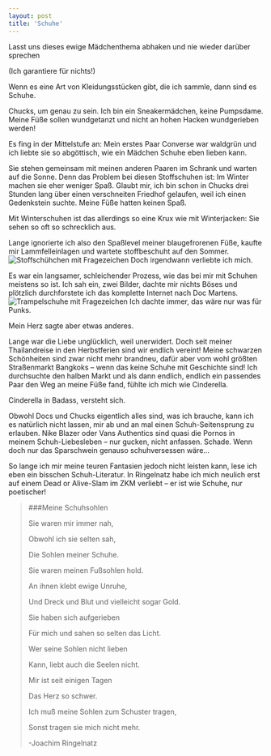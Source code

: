 ```yaml
---
layout: post
title: 'Schuhe'
---
```



Lasst uns dieses ewige Mädchenthema abhaken und nie wieder darüber sprechen

(Ich garantiere für nichts!)


Wenn es eine Art von Kleidungsstücken gibt, die ich sammle, dann sind es Schuhe.

Chucks, um genau zu sein. Ich bin ein Sneakermädchen, keine Pumpsdame. Meine Füße sollen wundgetanzt und nicht an hohen Hacken wundgerieben werden!

Es fing in der Mittelstufe an: Mein erstes Paar Converse war waldgrün und ich liebte sie so abgöttisch, wie ein Mädchen Schuhe eben lieben kann. 

Sie stehen gemeinsam mit meinen anderen Paaren im Schrank und warten auf die Sonne. Denn das Problem bei diesen Stoffschuhen ist: Im Winter machen sie eher weniger Spaß. Glaubt mir, ich bin schon in Chucks drei Stunden lang über einen verschneiten Friedhof gelaufen, weil ich einen Gedenkstein suchte. Meine Füße hatten keinen Spaß. 


Mit Winterschuhen ist das allerdings so eine Krux wie mit Winterjacken: Sie sehen so oft so schrecklich aus. 

Lange ignorierte ich also den Spaßlevel meiner blaugefrorenen Füße, kaufte mir Lammfelleinlagen und wartete stoffbeschuht auf den Sommer.
![Stoffschühchen mit Fragezeichen](http://farm8.staticflickr.com/7392/11271840223_7acdbc76b2_c.jpg "Converse")
Doch irgendwann verliebte ich mich. 

Es war ein langsamer, schleichender Prozess, wie das bei mir mit Schuhen meistens so ist. Ich sah ein, zwei Bilder, dachte mir nichts Böses und plötzlich durchforstete ich das komplette Internet nach Doc Martens. 
![Trampelschuhe mit Fragezeichen](http://farm3.staticflickr.com/2815/11271731665_9e335c00ff_c.jpg "Doc Martens")
Ich dachte immer, das wäre nur was für Punks. 

Mein Herz sagte aber etwas anderes.

Lange war die Liebe unglücklich, weil unerwidert. Doch seit meiner Thailandreise in den Herbstferien sind wir endlich vereint! Meine schwarzen Schönheiten sind zwar nicht mehr brandneu, dafür aber vom wohl größten Straßenmarkt Bangkoks – wenn das keine Schuhe mit Geschichte sind! Ich  durchsuchte den halben Markt und als dann endlich, endlich ein passendes Paar den Weg an meine Füße fand, fühlte ich mich wie Cinderella. 

Cinderella in Badass, versteht sich.

Obwohl Docs und Chucks eigentlich alles sind, was ich brauche, kann ich es natürlich nicht lassen, mir ab und an mal einen Schuh-Seitensprung zu erlauben. Nike Blazer oder Vans Authentics sind quasi die Pornos in meinem Schuh-Liebesleben – nur gucken, nicht anfassen. Schade. Wenn doch nur das Sparschwein genauso schuhversessen wäre...

So lange ich mir meine teuren Fantasien jedoch nicht leisten kann, lese ich eben ein bisschen Schuh-Literatur. In Ringelnatz habe ich mich neulich erst auf einem Dead or Alive-Slam im ZKM verliebt – er ist wie Schuhe, nur poetischer!


>###Meine Schuhsohlen
>
>
>Sie waren mir immer nah,
>
>Obwohl ich sie selten sah,
>
>Die Sohlen meiner Schuhe.
>
>
>Sie waren meinen Fußsohlen hold.
>
>
>An ihnen klebt ewige Unruhe,
>
>Und Dreck und Blut und vielleicht sogar Gold.
>
>
>Sie haben sich aufgerieben
>
>Für mich und sahen so selten das Licht.
>
>
>Wer seine Sohlen nicht lieben
>
>Kann, liebt auch die Seelen nicht.
>
>
>Mir ist seit einigen Tagen
>
>Das Herz so schwer.
>
>Ich muß meine Sohlen zum Schuster tragen,
>
>Sonst tragen sie mich nicht mehr.
>
>
>-Joachim Ringelnatz
